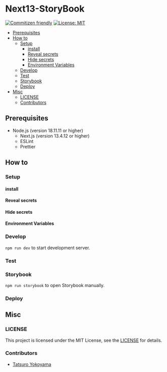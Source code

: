 # Next13-StoryBook <!-- omit in toc -->

[![Commitizen friendly](https://img.shields.io/badge/commitizen-friendly-brightgreen.svg)](http://commitizen.github.io/cz-cli/)
[![License: MIT](https://img.shields.io/badge/License-MIT-blue.svg)](https://opensource.org/licenses/MIT)

- [Prerequisites](#prerequisites)
- [How to](#how-to)
  - [Setup](#setup)
    - [install](#install)
    - [Reveal secrets](#reveal-secrets)
    - [Hide secrets](#hide-secrets)
    - [Environment Variables](#environment-variables)
  - [Develop](#develop)
  - [Test](#test)
  - [Storybook](#storybook)
  - [Deploy](#deploy)
- [Misc](#misc)
  - [LICENSE](#license)
  - [Contributors](#contributors)

## Prerequisites

- Node.js (version 18.11.11 or higher)
  - Next.js (version 13.4.12 or higher)
  - ESLint
  - Prettier

## How to

### Setup

#### install

#### Reveal secrets

#### Hide secrets

#### Environment Variables

### Develop

`npm run dev` to start development server.

### Test

### Storybook

`npm run storybook` to open Storybook manually.

### Deploy

## Misc

### LICENSE

This project is licensed under the MIT License, see the [LICENSE](./LICENSE) for details.

### Contributors

- [Tatsuro Yokoyama](https://github.com/yktt-nuane)
